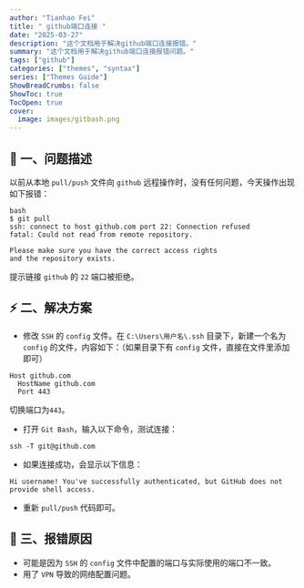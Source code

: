 ```yaml
---
author: "Tianhao Fei"
title: " github端口连接 "
date: "2025-03-27"
description: "这个文档用于解决github端口连接报错。"
summary: "这个文档用于解决github端口连接报错问题。"
tags: ["github"]
categories: ["themes", "syntax"]
series: ["Themes Guide"]
ShowBreadCrumbs: false 
ShowToc: true
TocOpen: true
cover:
  image: images/gitbash.png
---
```


## :rocket: 一、问题描述
 以前从本地 `pull/push` 文件向 `github` 远程操作时，没有任何问题，今天操作出现如下报错：
```
bash
$ git pull
ssh: connect to host github.com port 22: Connection refused
fatal: Could not read from remote repository.
​
Please make sure you have the correct access rights
and the repository exists.
```
提示链接 `github` 的 `22` 端口被拒绝。

## :zap: 二、解决方案
  - 修改 `SSH` 的 `config` 文件。在 `C:\Users\用户名\.ssh` 目录下，新建一个名为 `config` 的文件，内容如下：（如果目录下有 `config` 文件，直接在文件里添加即可）
```
Host github.com
  HostName github.com
  Port 443
```
切换端口为`443`。
  - 打开 `Git Bash`，输入以下命令，测试连接：
```
ssh -T git@github.com
```
  - 如果连接成功，会显示以下信息：
```
Hi username! You've successfully authenticated, but GitHub does not provide shell access.
```
  - 重新 `pull/push` 代码即可。

## :dart: 三、报错原因
  - 可能是因为 `SSH` 的 `config` 文件中配置的端口与实际使用的端口不一致。
  - 用了 `VPN` 导致的网络配置问题。